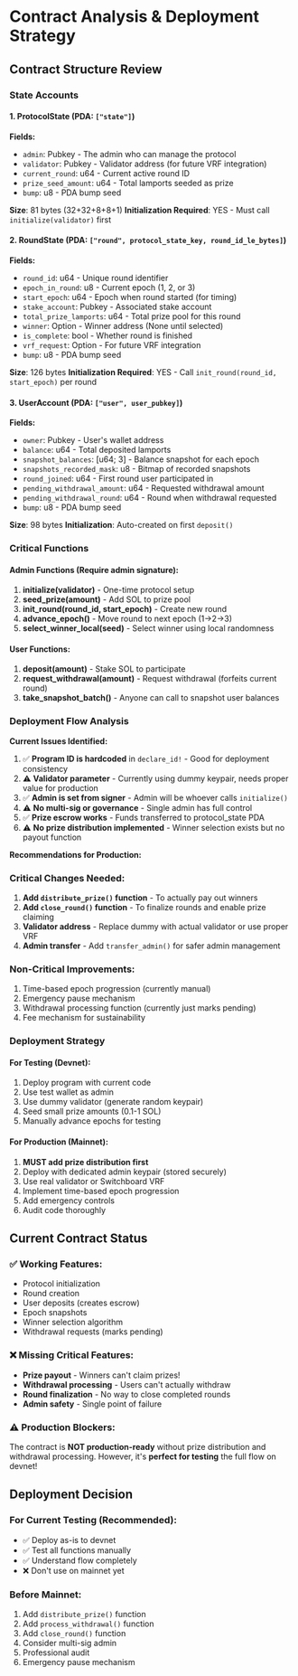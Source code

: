 # Contract Analysis & Deployment Strategy

## Contract Structure Review

### State Accounts

#### 1. ProtocolState (PDA: `["state"]`)
**Fields:**
- `admin`: Pubkey - The admin who can manage the protocol
- `validator`: Pubkey - Validator address (for future VRF integration)
- `current_round`: u64 - Current active round ID
- `prize_seed_amount`: u64 - Total lamports seeded as prize
- `bump`: u8 - PDA bump seed

**Size**: 81 bytes (32+32+8+8+1)
**Initialization Required**: YES - Must call `initialize(validator)` first

#### 2. RoundState (PDA: `["round", protocol_state_key, round_id_le_bytes]`)
**Fields:**
- `round_id`: u64 - Unique round identifier
- `epoch_in_round`: u8 - Current epoch (1, 2, or 3)
- `start_epoch`: u64 - Epoch when round started (for timing)
- `stake_account`: Pubkey - Associated stake account
- `total_prize_lamports`: u64 - Total prize pool for this round
- `winner`: Option<Pubkey> - Winner address (None until selected)
- `is_complete`: bool - Whether round is finished
- `vrf_request`: Option<Pubkey> - For future VRF integration
- `bump`: u8 - PDA bump seed

**Size**: 126 bytes
**Initialization Required**: YES - Call `init_round(round_id, start_epoch)` per round

#### 3. UserAccount (PDA: `["user", user_pubkey]`)
**Fields:**
- `owner`: Pubkey - User's wallet address
- `balance`: u64 - Total deposited lamports
- `snapshot_balances`: [u64; 3] - Balance snapshot for each epoch
- `snapshots_recorded_mask`: u8 - Bitmap of recorded snapshots
- `round_joined`: u64 - First round user participated in
- `pending_withdrawal_amount`: u64 - Requested withdrawal amount
- `pending_withdrawal_round`: u64 - Round when withdrawal requested
- `bump`: u8 - PDA bump seed

**Size**: 98 bytes
**Initialization**: Auto-created on first `deposit()`

### Critical Functions

#### Admin Functions (Require admin signature):
1. **initialize(validator)** - One-time protocol setup
2. **seed_prize(amount)** - Add SOL to prize pool
3. **init_round(round_id, start_epoch)** - Create new round
4. **advance_epoch()** - Move round to next epoch (1→2→3)
5. **select_winner_local(seed)** - Select winner using local randomness

#### User Functions:
1. **deposit(amount)** - Stake SOL to participate
2. **request_withdrawal(amount)** - Request withdrawal (forfeits current round)
3. **take_snapshot_batch()** - Anyone can call to snapshot user balances

### Deployment Flow Analysis

**Current Issues Identified:**
1. ✅ **Program ID is hardcoded** in `declare_id!` - Good for deployment consistency
2. ⚠️ **Validator parameter** - Currently using dummy keypair, needs proper value for production
3. ✅ **Admin is set from signer** - Admin will be whoever calls `initialize()`
4. ⚠️ **No multi-sig or governance** - Single admin has full control
5. ✅ **Prize escrow works** - Funds transferred to protocol_state PDA
6. ⚠️ **No prize distribution implemented** - Winner selection exists but no payout function

**Recommendations for Production:**

### Critical Changes Needed:
1. **Add `distribute_prize()` function** - To actually pay out winners
2. **Add `close_round()` function** - To finalize rounds and enable prize claiming
3. **Validator address** - Replace dummy with actual validator or use proper VRF
4. **Admin transfer** - Add `transfer_admin()` for safer admin management

### Non-Critical Improvements:
1. Time-based epoch progression (currently manual)
2. Emergency pause mechanism
3. Withdrawal processing function (currently just marks pending)
4. Fee mechanism for sustainability

### Deployment Strategy

#### For Testing (Devnet):
1. Deploy program with current code
2. Use test wallet as admin
3. Use dummy validator (generate random keypair)
4. Seed small prize amounts (0.1-1 SOL)
5. Manually advance epochs for testing

#### For Production (Mainnet):
1. **MUST add prize distribution first**
2. Deploy with dedicated admin keypair (stored securely)
3. Use real validator or Switchboard VRF
4. Implement time-based epoch progression
5. Add emergency controls
6. Audit code thoroughly

## Current Contract Status

### ✅ Working Features:
- Protocol initialization
- Round creation
- User deposits (creates escrow)
- Epoch snapshots
- Winner selection algorithm
- Withdrawal requests (marks pending)

### ❌ Missing Critical Features:
- **Prize payout** - Winners can't claim prizes!
- **Withdrawal processing** - Users can't actually withdraw
- **Round finalization** - No way to close completed rounds
- **Admin safety** - Single point of failure

### ⚠️ Production Blockers:
The contract is **NOT production-ready** without prize distribution and withdrawal processing.
However, it's **perfect for testing** the full flow on devnet!

## Deployment Decision

### For Current Testing (Recommended):
- ✅ Deploy as-is to devnet
- ✅ Test all functions manually
- ✅ Understand flow completely
- ❌ Don't use on mainnet yet

### Before Mainnet:
1. Add `distribute_prize()` function
2. Add `process_withdrawal()` function
3. Add `close_round()` function
4. Consider multi-sig admin
5. Professional audit
6. Emergency pause mechanism
